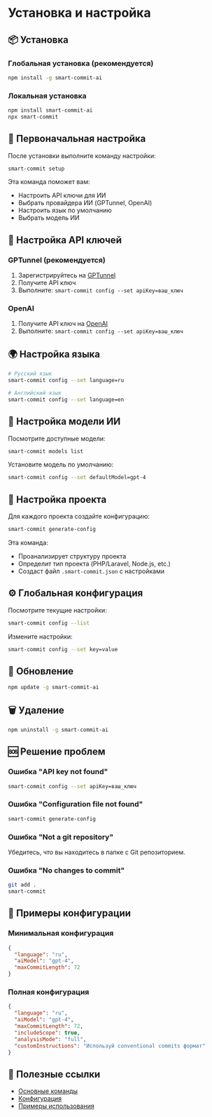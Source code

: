 # Установка и настройка

## 📦 Установка

### Глобальная установка (рекомендуется)

```bash
npm install -g smart-commit-ai
```

### Локальная установка

```bash
npm install smart-commit-ai
npx smart-commit
```

## 🔧 Первоначальная настройка

После установки выполните команду настройки:

```bash
smart-commit setup
```

Эта команда поможет вам:
- Настроить API ключи для ИИ
- Выбрать провайдера ИИ (GPTunnel, OpenAI)
- Настроить язык по умолчанию
- Выбрать модель ИИ

## 🔑 Настройка API ключей

### GPTunnel (рекомендуется)

1. Зарегистрируйтесь на [GPTunnel](https://gptunnel.com)
2. Получите API ключ
3. Выполните: `smart-commit config --set apiKey=ваш_ключ`

### OpenAI

1. Получите API ключ на [OpenAI](https://platform.openai.com)
2. Выполните: `smart-commit config --set apiKey=ваш_ключ`

## 🌍 Настройка языка

```bash
# Русский язык
smart-commit config --set language=ru

# Английский язык
smart-commit config --set language=en
```

## 🤖 Настройка модели ИИ

Посмотрите доступные модели:

```bash
smart-commit models list
```

Установите модель по умолчанию:

```bash
smart-commit config --set defaultModel=gpt-4
```

## 📁 Настройка проекта

Для каждого проекта создайте конфигурацию:

```bash
smart-commit generate-config
```

Эта команда:
- Проанализирует структуру проекта
- Определит тип проекта (PHP/Laravel, Node.js, etc.)
- Создаст файл `.smart-commit.json` с настройками

## ⚙️ Глобальная конфигурация

Посмотрите текущие настройки:

```bash
smart-commit config --list
```

Измените настройки:

```bash
smart-commit config --set key=value
```

## 🔄 Обновление

```bash
npm update -g smart-commit-ai
```

## 🗑️ Удаление

```bash
npm uninstall -g smart-commit-ai
```

## 🆘 Решение проблем

### Ошибка "API key not found"

```bash
smart-commit config --set apiKey=ваш_ключ
```

### Ошибка "Configuration file not found"

```bash
smart-commit generate-config
```

### Ошибка "Not a git repository"

Убедитесь, что вы находитесь в папке с Git репозиторием.

### Ошибка "No changes to commit"

```bash
git add .
smart-commit
```

## 📝 Примеры конфигурации

### Минимальная конфигурация

```json
{
  "language": "ru",
  "aiModel": "gpt-4",
  "maxCommitLength": 72
}
```

### Полная конфигурация

```json
{
  "language": "ru",
  "aiModel": "gpt-4",
  "maxCommitLength": 72,
  "includeScope": true,
  "analysisMode": "full",
  "customInstructions": "Используй conventional commits формат"
}
```

## 🔗 Полезные ссылки

- [Основные команды](commands.md)
- [Конфигурация](configuration.md)
- [Примеры использования](examples.md)
